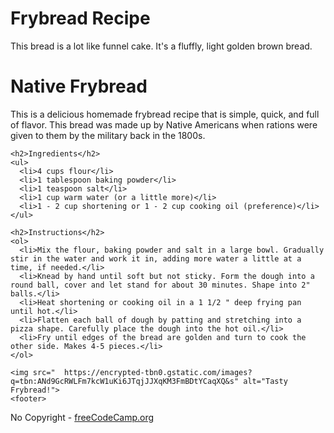 # Frybread Recipe
This bread is a lot like funnel cake. It's a fluffly, light golden brown bread.
<!DOCTYPE html>
<html lang="en">
  <head>
    <meta charset="UTF-8">
    <title>Navajo Frybread</title>
  </head>

  <body>
    <h1>Native Frybread</h1>
    <p>This is a delicious homemade frybread recipe that is simple, quick, and full of flavor. This bread was made up by Native Americans when rations were given to them by the military back in the 1800s.</p>

    <h2>Ingredients</h2>
    <ul>
      <li>4 cups flour</li>
      <li>1 tablespoon baking powder</li>
      <li>1 teaspoon salt</li>
      <li>1 cup warm water (or a little more)</li>
      <li>1 - 2 cup shortening or 1 - 2 cup cooking oil (preference)</li>
    </ul>

    <h2>Instructions</h2>
    <ol>
      <li>Mix the flour, baking powder and salt in a large bowl. Gradually stir in the water and work it in, adding more water a little at a time, if needed.</li>
      <li>Knead by hand until soft but not sticky. Form the dough into a round ball, cover and let stand for about 30 minutes. Shape into 2" balls.</li>
      <li>Heat shortening or cooking oil in a 1 1/2 " deep frying pan until hot.</li>
      <li>Flatten each ball of dough by patting and stretching into a pizza shape. Carefully place the dough into the hot oil.</li>
      <li>Fry until edges of the bread are golden and turn to cook the other side. Makes 4-5 pieces.</li>
    </ol>

    <img src="	https://encrypted-tbn0.gstatic.com/images?q=tbn:ANd9GcRWLFm7kcW1uKi6JTqjJJXqKM3FmBDtYCaqXQ&s" alt="Tasty Frybread!">
    <footer>
   <p>No Copyright - <a href="https://www.freecodecamp.org">freeCodeCamp.org</a></p>
</footer>
  </body>
</html>
